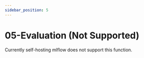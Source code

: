 ```yaml
---
sidebar_position: 5
---
```


# 05-Evaluation (Not Supported)

Currently self-hosting mlflow does not support this function.
